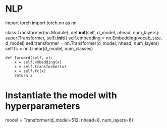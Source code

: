 # NLP
import torch
import torch.nn as nn

class Transformer(nn.Module):
    def __init__(self, d_model, nhead, num_layers):
        super(Transformer, self).__init__()
        self.embedding = nn.Embedding(vocab_size, d_model)
        self.transformer = nn.Transformer(d_model, nhead, num_layers)
        self.fc = nn.Linear(d_model, num_classes)
        
    def forward(self, x):
        x = self.embedding(x)
        x = self.transformer(x)
        x = self.fc(x)
        return x

# Instantiate the model with hyperparameters
model = Transformer(d_model=512, nhead=8, num_layers=6)
